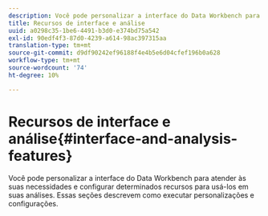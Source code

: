 ```yaml
---
description: Você pode personalizar a interface do Data Workbench para atender às suas necessidades e configurar determinados recursos para usá-los em suas análises. Essas seções descrevem como executar personalizações e configurações.
title: Recursos de interface e análise
uuid: a0298c35-1be6-4491-b3d0-e374bd75a542
exl-id: 90edf4f3-87d0-4239-a614-98ac397315aa
translation-type: tm+mt
source-git-commit: d9df90242ef96188f4e4b5e6d04cfef196b0a628
workflow-type: tm+mt
source-wordcount: '74'
ht-degree: 10%

---
```


# Recursos de interface e análise{#interface-and-analysis-features}

Você pode personalizar a interface do Data Workbench para atender às suas necessidades e configurar determinados recursos para usá-los em suas análises. Essas seções descrevem como executar personalizações e configurações.
